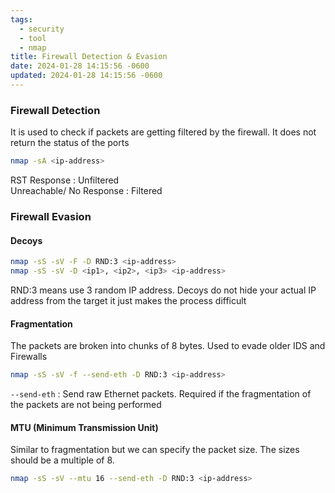 ```yaml
---
tags:
  - security
  - tool
  - nmap
title: Firewall Detection & Evasion
date: 2024-01-28 14:15:56 -0600
updated: 2024-01-28 14:15:56 -0600
---
```


### Firewall Detection

It is used to check if packets are getting filtered by the firewall. It does not return the status of the ports

````bash
nmap -sA <ip-address>
````

RST Response : Unfiltered  
Unreachable/ No Response : Filtered

### Firewall Evasion

#### Decoys

````bash
nmap -sS -sV -F -D RND:3 <ip-address>
nmap -sS -sV -D <ip1>, <ip2>, <ip3> <ip-address>
````

RND:3 means use 3 random IP address. Decoys do not hide your actual IP address from the target it just makes the process difficult

#### Fragmentation

The packets are broken into chunks of 8 bytes. Used to evade older IDS and Firewalls

````bash
nmap -sS -sV -f --send-eth -D RND:3 <ip-address>
````

`--send-eth` : Send raw Ethernet packets. Required if the fragmentation of the packets are not being performed

#### MTU (Minimum Transmission Unit)

Similar to fragmentation but we can specify the packet size. The sizes should be a multiple of 8.

````bash
nmap -sS -sV --mtu 16 --send-eth -D RND:3 <ip-address>
````
